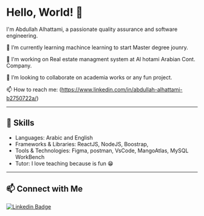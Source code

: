 # Hello, World! 👋

I'm Abdullah Alhattami, a passionate quality assurance and software engineering.

🌱 I’m currently learning machince learning to start Master degree jounry.

💼 I'm working on Real estate managment system at Al hotami Arabian Cont. Company.

👯 I’m looking to collaborate on academia works or any fun project.

📫 How to reach me: (https://www.linkedin.com/in/abdullah-alhattami-b2750722a/)

---




## 🚀 Skills

- Languages: Arabic and English 
- Frameworks & Libraries: ReactJS, NodeJS, Boostrap, 
- Tools & Technologies: Figma, postman, VsCode, MangoAtlas, MySQL WorkBench
- Tutor: I love teaching because is fun 😁

---

## 📫 Connect with Me

[![Linkedin Badge](https://img.shields.io/badge/-Abdullah_Alhattami-blue?style=flat-square&logo=Linkedin&logoColor=white&link=https://www.linkedin.com/in/Abdullah-Alhattami/)](https://www.linkedin.com/in/abdullah-alhattami-b2750722a/)



<!--
**Flame1733/Flame1733** is a ✨ _special_ ✨ repository because its `README.md` (this file) appears on your GitHub profile.

Here are some ideas to get you started:

- 🔭 I’m currently working on ...
- 🌱 I’m currently learning ...
- 👯 I’m looking to collaborate on ...
- 🤔 I’m looking for help with ...
- 💬 Ask me about ...
- 📫 How to reach me: ...
- 😄 Pronouns: ...
- ⚡ Fun fact: ...

---
# Most Used Languages

[![Top Langs](https://github-readme-stats.vercel.app/api/top-langs/?username=Flame1733&layout=compact&theme=dark)](https://github.com/Flame1733)
## 📊 GitHub Stats

![Your GitHub stats](https://github-readme-stats.vercel.app/api?username=Flame1733&show_icons=true&theme=radical)
-->
